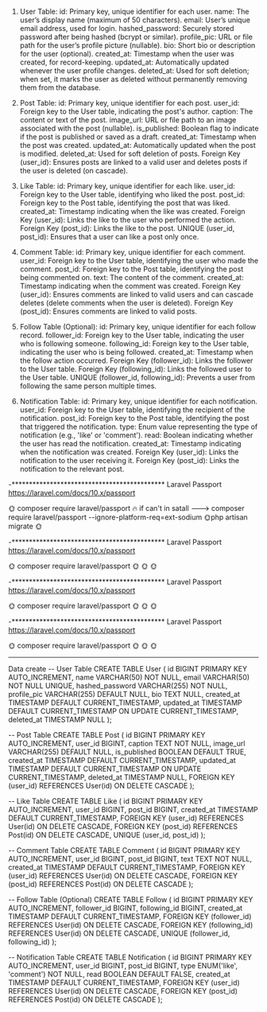 1. User Table:
id: Primary key, unique identifier for each user.
name: The user’s display name (maximum of 50 characters).
email: User’s unique email address, used for login.
hashed_password: Securely stored password after being hashed (bcrypt or similar).
profile_pic: URL or file path for the user’s profile picture (nullable).
bio: Short bio or description for the user (optional).
created_at: Timestamp when the user was created, for record-keeping.
updated_at: Automatically updated whenever the user profile changes.
deleted_at: Used for soft deletion; when set, it marks the user as deleted without permanently removing them from the database.

2. Post Table:
id: Primary key, unique identifier for each post.
user_id: Foreign key to the User table, indicating the post's author.
caption: The content or text of the post.
image_url: URL or file path to an image associated with the post (nullable).
is_published: Boolean flag to indicate if the post is published or saved as a draft.
created_at: Timestamp when the post was created.
updated_at: Automatically updated when the post is modified.
deleted_at: Used for soft deletion of posts.
Foreign Key (user_id): Ensures posts are linked to a valid user and deletes posts if the user is deleted (on cascade).

3. Like Table:
id: Primary key, unique identifier for each like.
user_id: Foreign key to the User table, identifying who liked the post.
post_id: Foreign key to the Post table, identifying the post that was liked.
created_at: Timestamp indicating when the like was created.
Foreign Key (user_id): Links the like to the user who performed the action.
Foreign Key (post_id): Links the like to the post.
UNIQUE (user_id, post_id): Ensures that a user can like a post only once.

4. Comment Table:
id: Primary key, unique identifier for each comment.
user_id: Foreign key to the User table, identifying the user who made the comment.
post_id: Foreign key to the Post table, identifying the post being commented on.
text: The content of the comment.
created_at: Timestamp indicating when the comment was created.
Foreign Key (user_id): Ensures comments are linked to valid users and can cascade deletes (delete comments when the user is deleted).
Foreign Key (post_id): Ensures comments are linked to valid posts.

5. Follow Table (Optional):
id: Primary key, unique identifier for each follow record.
follower_id: Foreign key to the User table, indicating the user who is following someone.
following_id: Foreign key to the User table, indicating the user who is being followed.
created_at: Timestamp when the follow action occurred.
Foreign Key (follower_id): Links the follower to the User table.
Foreign Key (following_id): Links the followed user to the User table.
UNIQUE (follower_id, following_id): Prevents a user from following the same person multiple times.

6. Notification Table:
id: Primary key, unique identifier for each notification.
user_id: Foreign key to the User table, identifying the recipient of the notification.
post_id: Foreign key to the Post table, identifying the post that triggered the notification.
type: Enum value representing the type of notification (e.g., 'like' or 'comment').
read: Boolean indicating whether the user has read the notification.
created_at: Timestamp indicating when the notification was created.
Foreign Key (user_id): Links the notification to the user receiving it.
Foreign Key (post_id): Links the notification to the relevant post.


-******************************************** Laravel Passport
https://laravel.com/docs/10.x/passport

🌞 composer require laravel/passport
🔥 if can't in satall ---> composer require laravel/passport --ignore-platform-req=ext-sodium
🌞php artisan migrate
🌞

-******************************************** Laravel Passport
https://laravel.com/docs/10.x/passport

🌞 composer require laravel/passport
🌞
🌞
🌞

-******************************************** Laravel Passport
https://laravel.com/docs/10.x/passport

🌞 composer require laravel/passport
🌞
🌞
🌞

-******************************************** Laravel Passport
https://laravel.com/docs/10.x/passport

🌞 composer require laravel/passport
🌞
🌞
🌞















****************************************************************
Data create
-- User Table
CREATE TABLE User (
    id BIGINT PRIMARY KEY AUTO_INCREMENT,
    name VARCHAR(50) NOT NULL,
    email VARCHAR(50) NOT NULL UNIQUE,
    hashed_password VARCHAR(255) NOT NULL,
    profile_pic VARCHAR(255) DEFAULT NULL,
    bio TEXT NULL,
    created_at TIMESTAMP DEFAULT CURRENT_TIMESTAMP,
    updated_at TIMESTAMP DEFAULT CURRENT_TIMESTAMP ON UPDATE CURRENT_TIMESTAMP,
    deleted_at TIMESTAMP NULL
);


-- Post Table
CREATE TABLE Post (
    id BIGINT PRIMARY KEY AUTO_INCREMENT,
    user_id BIGINT,
    caption TEXT NOT NULL,
    image_url VARCHAR(255) DEFAULT NULL,
    is_published BOOLEAN DEFAULT TRUE,
    created_at TIMESTAMP DEFAULT CURRENT_TIMESTAMP,
    updated_at TIMESTAMP DEFAULT CURRENT_TIMESTAMP ON UPDATE CURRENT_TIMESTAMP,
    deleted_at TIMESTAMP NULL,
    FOREIGN KEY (user_id) REFERENCES User(id) ON DELETE CASCADE
);


-- Like Table
CREATE TABLE Like (
    id BIGINT PRIMARY KEY AUTO_INCREMENT,
    user_id BIGINT,
    post_id BIGINT,
    created_at TIMESTAMP DEFAULT CURRENT_TIMESTAMP,
    FOREIGN KEY (user_id) REFERENCES User(id) ON DELETE CASCADE,
    FOREIGN KEY (post_id) REFERENCES Post(id) ON DELETE CASCADE,
    UNIQUE (user_id, post_id)
);


-- Comment Table
CREATE TABLE Comment (
    id BIGINT PRIMARY KEY AUTO_INCREMENT,
    user_id BIGINT,
    post_id BIGINT,
    text TEXT NOT NULL,
    created_at TIMESTAMP DEFAULT CURRENT_TIMESTAMP,
    FOREIGN KEY (user_id) REFERENCES User(id) ON DELETE CASCADE,
    FOREIGN KEY (post_id) REFERENCES Post(id) ON DELETE CASCADE
);


-- Follow Table (Optional)
CREATE TABLE Follow (
    id BIGINT PRIMARY KEY AUTO_INCREMENT,
    follower_id BIGINT,
    following_id BIGINT,
    created_at TIMESTAMP DEFAULT CURRENT_TIMESTAMP,
    FOREIGN KEY (follower_id) REFERENCES User(id) ON DELETE CASCADE,
    FOREIGN KEY (following_id) REFERENCES User(id) ON DELETE CASCADE,
    UNIQUE (follower_id, following_id)
);


-- Notification Table
CREATE TABLE Notification (
    id BIGINT PRIMARY KEY AUTO_INCREMENT,
    user_id BIGINT,
    post_id BIGINT,
    type ENUM('like', 'comment') NOT NULL,
    read BOOLEAN DEFAULT FALSE,
    created_at TIMESTAMP DEFAULT CURRENT_TIMESTAMP,
    FOREIGN KEY (user_id) REFERENCES User(id) ON DELETE CASCADE,
    FOREIGN KEY (post_id) REFERENCES Post(id) ON DELETE CASCADE
);




